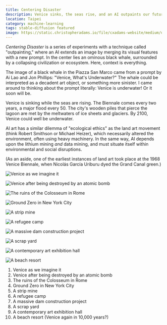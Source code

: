 ```yaml
---
title: Centering Disaster
description: Venice sinks, the seas rise, and an AI outpaints our future
location: Taipei
category: machine-learning
tags: stable-diffusion featured
image: https://static.christopheradams.io/file/cxadams-website/medium/drive/AI/StableDiffusion/2022-09/venice_underwater_01/20220915105932_00047_St_Marks_Square_clock_tower_Venice_view_from_above_flooded_disaster_water_from_the_sea.jpg
---
```


*Centering Disaster* is a series of experiments with a technique called
"outpainting," where an AI extends an image by merging its visual features
with a new prompt. In the center lies an ominous black whale, surrounded by a
collapsing civilization or ecosystem. Here, context is everything.

The image of a black whale in the Piazza San Marco came from a prompt by Ai Lao
and Jon Phillips: "Venice, What's Underwater?" The whale could be interpreted as
a decadent art object, or something more sinister. I came around to thinking
about the prompt literally: Venice is underwater! Or it soon will be.

Venice is sinking while the seas are rising. The Biennale comes every two years,
a major flood every 50. The city's wooden piles that pierce the lagoon are met
by the meltwaters of ice sheets and glaciers. By 2100, Venice could well be
underwater.

AI art has a similar dilemma of "ecological ethics" as the land art movement (think Robert Smithson or Michael Heizer), which necessarily altered the environment, often using heavy machinery. In the same way, AI depends upon the lithium mining *and* data mining, and must situate itself within environmental and social disruptions.

(As an aside, one of the earliest instances of land art took place at the 1968 Venice Biennale, when Nicolás García Uriburu dyed the Grand Canal green.)

![Venice as we imagine it](https://static.christopheradams.io/file/cxadams-website/small/drive/AI/StableDiffusion/2022-09/venice_underwater_01/20220915105932_00047_St_Marks_Square_clock_tower_Venice_view_from_above_flooded_disaster_water_from_the_sea.jpg)

![Venice after being destroyed by an atomic bomb](https://static.christopheradams.io/file/cxadams-website/small/drive/AI/StableDiffusion/2022-09/venice_underwater_01/20220915120821_00002_Venice_destroyed_by_a_nuclear_bomb.jpg)

![The ruins of the Colosseum in Rome](https://static.christopheradams.io/file/cxadams-website/medium/drive/AI/StableDiffusion/2022-10/centering_disaster/20221005064139_00001_looking_down_at_the_colosseum_with_gladiators_fighting.jpg)

![Ground Zero in New York City](https://static.christopheradams.io/file/cxadams-website/medium/drive/AI/StableDiffusion/2022-10/centering_disaster/20221005081530_00010_looking_down_at_ground_zero_destruction_world_trade_center_remains_of_south_tower__the_pile_photograph_by_joel_meyerowitz.jpg)

![A strip mine](https://static.christopheradams.io/file/cxadams-website/medium/drive/AI/StableDiffusion/2022-10/centering_disaster/20221005085340_00001_looking_down_at_Surface_mining_including_strip_mining_openpit_mining_landscape.jpg)

![A refugee camp](https://static.christopheradams.io/file/cxadams-website/medium/drive/AI/StableDiffusion/2022-10/centering_disaster/20221005090947_00002_a_refugee_camp_for_Syrian_refugees_aerial_view.jpg)

![A massive dam construction project](https://static.christopheradams.io/file/cxadams-website/medium/drive/AI/StableDiffusion/2022-10/centering_disaster/20221005092640_00001_looking_down_at_the_three_gorges_dam_dry_riverbed.jpg)

![A scrap yard](https://static.christopheradams.io/file/cxadams-website/medium/drive/AI/StableDiffusion/2022-10/centering_disaster/20221005093243_00001_looking_down_on_a_scrap_yard_filled_with_old_cars.jpg)

![A contemporary art exhibition hall](https://static.christopheradams.io/file/cxadams-website/medium/drive/AI/StableDiffusion/2022-09/venice_underwater_01/20220915125115_00019_looking_down_at_the_tate_modern_turbine_hall_filled_with_sand.jpg)

![A beach resort](https://static.christopheradams.io/file/cxadams-website/medium/drive/AI/StableDiffusion/2022-09/venice_underwater_01/20220915123853_00000_museum_exhibition_huge_mural_on_the_wall_beach_scene_aerial_view.jpg)

1. Venice as we imagine it
2. Venice after being destroyed by an atomic bomb
3. The ruins of the Colosseum in Rome
4. Ground Zero in New York City
5. A strip mine
6. A refugee camp
7. A massive dam construction project
8. A scrap yard
9. A contemporary art exhibition hall
10. A beach resort (Venice again in 10,000 years?)
